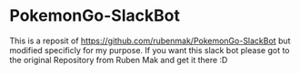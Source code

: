 # PokemonGo-SlackBot

This is a reposit of https://github.com/rubenmak/PokemonGo-SlackBot  but modified specificly for my purpose.  If you want this slack bot please got to the original Repository from Ruben Mak and get it there :D
